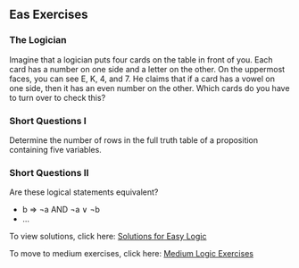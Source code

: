## Eas Exercises

### The Logician

Imagine that a logician puts four cards on the table in front of you. Each card has a number on one side and a letter on the other. On the uppermost faces, you can see E, K, 4, and 7. He claims that if a card has a vowel on one side, then it has an even number on the other. Which cards do you have to turn over to check this? 

### Short Questions I

Determine the number of rows in the full truth table of a proposition containing five variables.

### Short Questions II

Are these logical statements equivalent?
- b ⇒ ¬a AND ¬a ∨ ¬b
- ...


To view solutions, click here: [Solutions for Easy Logic](https://github.com/UMdecisionsupport/DecisionSupport2023/blob/main/Logic/Solutions/Easy_Solutions.md)

To move to medium exercises, click here: [Medium Logic Exercises](https://github.com/UMdecisionsupport/DecisionSupport2023/blob/main/Logic/Medium.md)

